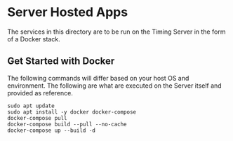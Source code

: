 # Server Hosted Apps

The services in this directory are to be run on the Timing Server in the form of a Docker stack. 

## Get Started with Docker

The following commands will differ based on your host OS and environment. The following are what are executed on the Server itself and provided as reference.

```
sudo apt update
sudo apt install -y docker docker-compose
docker-compose pull
docker-compose build --pull --no-cache
docker-compose up --build -d
```

